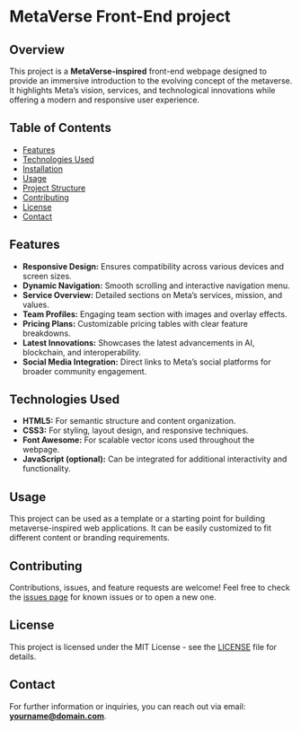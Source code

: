 # MetaVerse Front-End project

## Overview

This project is a **MetaVerse-inspired** front-end webpage designed to provide an immersive introduction to the evolving concept of the metaverse. It highlights Meta’s vision, services, and technological innovations while offering a modern and responsive user experience.

## Table of Contents

- [Features](#features)
- [Technologies Used](#technologies-used)
- [Installation](#installation)
- [Usage](#usage)
- [Project Structure](#project-structure)
- [Contributing](#contributing)
- [License](#license)
- [Contact](#contact)

## Features

- **Responsive Design:** Ensures compatibility across various devices and screen sizes.
- **Dynamic Navigation:** Smooth scrolling and interactive navigation menu.
- **Service Overview:** Detailed sections on Meta’s services, mission, and values.
- **Team Profiles:** Engaging team section with images and overlay effects.
- **Pricing Plans:** Customizable pricing tables with clear feature breakdowns.
- **Latest Innovations:** Showcases the latest advancements in AI, blockchain, and interoperability.
- **Social Media Integration:** Direct links to Meta’s social platforms for broader community engagement.

## Technologies Used

- **HTML5:** For semantic structure and content organization.
- **CSS3:** For styling, layout design, and responsive techniques.
- **Font Awesome:** For scalable vector icons used throughout the webpage.
- **JavaScript (optional):** Can be integrated for additional interactivity and functionality.

 
## Usage

This project can be used as a template or a starting point for building metaverse-inspired web applications. It can be easily customized to fit different content or branding requirements.


## Contributing

Contributions, issues, and feature requests are welcome! Feel free to check the [issues page](https://github.com/yourusername/metaverse-frontend/issues) for known issues or to open a new one.

## License

This project is licensed under the MIT License - see the [LICENSE](LICENSE) file for details.

## Contact

For further information or inquiries, you can reach out via email: **yourname@domain.com**.

 
